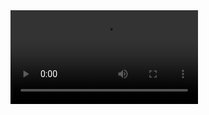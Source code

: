 

<video autoplay>
  <source src="Recording 2024-02-19 111754.mp4" type="video/mp4">
Your browser does not support the video tag.
</video>
